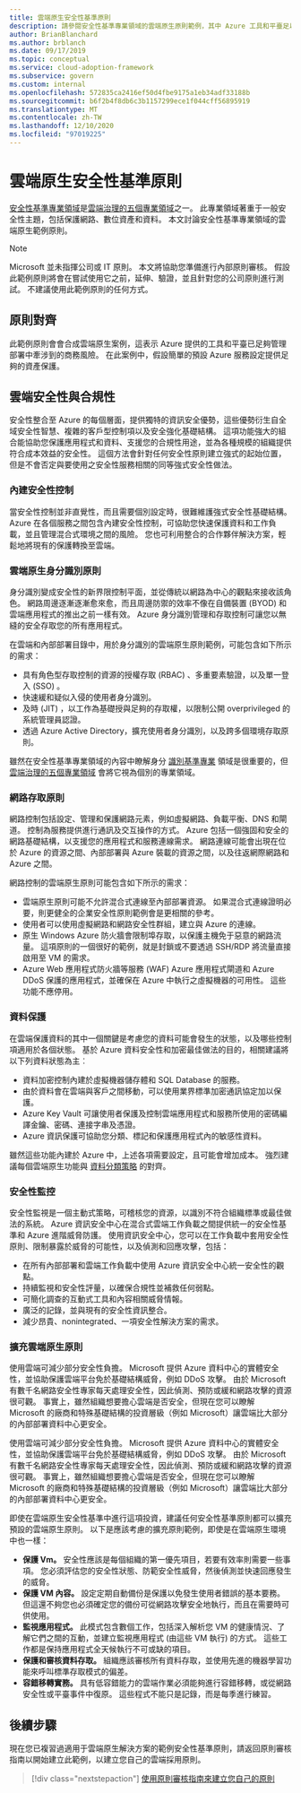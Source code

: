 ```yaml
---
title: 雲端原生安全性基準原則
description: 請參閱安全性基準專業領域的雲端原生原則範例，其中 Azure 工具和平臺足以管理商務風險。
author: BrianBlanchard
ms.author: brblanch
ms.date: 09/17/2019
ms.topic: conceptual
ms.service: cloud-adoption-framework
ms.subservice: govern
ms.custom: internal
ms.openlocfilehash: 572835ca2416ef50d4fbe9175a1eb34adf33188b
ms.sourcegitcommit: b6f2b4f8db6c3b1157299ece1f044cff56895919
ms.translationtype: MT
ms.contentlocale: zh-TW
ms.lasthandoff: 12/10/2020
ms.locfileid: "97019225"
---
```

# <a name="cloud-native-security-baseline-policy"></a>雲端原生安全性基準原則

[安全性基準專業領域](./index.md)是[雲端治理的五個專業領域](../governance-disciplines.md)之一。 此專業領域著重于一般安全性主題，包括保護網路、數位資產和資料。 本文討論安全性基準專業領域的雲端原生範例原則。

> [!NOTE]
> Microsoft 並未指揮公司或 IT 原則。 本文將協助您準備進行內部原則審核。 假設此範例原則將會在嘗試使用它之前，延伸、驗證，並且針對您的公司原則進行測試。 不建議使用此範例原則的任何方式。

## <a name="policy-alignment"></a>原則對齊

此範例原則會會合成雲端原生案例，這表示 Azure 提供的工具和平臺已足夠管理部署中牽涉到的商務風險。 在此案例中，假設簡單的預設 Azure 服務設定提供足夠的資產保護。

## <a name="cloud-security-and-compliance"></a>雲端安全性與合規性

安全性整合至 Azure 的每個層面，提供獨特的資訊安全優勢，這些優勢衍生自全域安全性智慧、複雜的客戶型控制項以及安全強化基礎結構。 這項功能強大的組合能協助您保護應用程式和資料、支援您的合規性用途，並為各種規模的組織提供符合成本效益的安全性。 這個方法會針對任何安全性原則建立強式的起始位置，但是不會否定與要使用之安全性服務相關的同等強式安全性做法。

### <a name="built-in-security-controls"></a>內建安全性控制

當安全性控制並非直覺性，而且需要個別設定時，很難維護強式安全性基礎結構。 Azure 在各個服務之間包含內建安全性控制，可協助您快速保護資料和工作負載，並且管理混合式環境之間的風險。 您也可利用整合的合作夥伴解決方案，輕鬆地將現有的保護轉換至雲端。

### <a name="cloud-native-identity-policies"></a>雲端原生身分識別原則

身分識別變成安全性的新界限控制平面，並從傳統以網路為中心的觀點來接收該角色。 網路周邊逐漸逐漸愈來愈，而且周邊防禦的效率不像在自備裝置 (BYOD) 和雲端應用程式的推出之前一樣有效。 Azure 身分識別管理和存取控制可讓您以無縫的安全存取您的所有應用程式。

在雲端和內部部署目錄中，用於身分識別的雲端原生原則範例，可能包含如下所示的需求：

- 具有角色型存取控制的資源的授權存取 (RBAC) 、多重要素驗證，以及單一登入 (SSO) 。
- 快速緩和疑似入侵的使用者身分識別。
- 及時 (JIT) ，以工作為基礎授與足夠的存取權，以限制公開 overprivileged 的系統管理員認證。
- 透過 Azure Active Directory，擴充使用者身分識別，以及跨多個環境存取原則。

雖然在安全性基準專業領域的內容中瞭解身分 [識別基準專業](../identity-baseline/index.md) 領域是很重要的，但 [雲端治理的五個專業領域](../index.md) 會將它視為個別的專業領域。

### <a name="network-access-policies"></a>網路存取原則

網路控制包括設定、管理和保護網路元素，例如虛擬網路、負載平衡、DNS 和閘道。 控制為服務提供進行通訊及交互操作的方式。 Azure 包括一個強固和安全的網路基礎結構，以支援您的應用程式和服務連線需求。 網路連線可能會出現在位於 Azure 的資源之間、內部部署與 Azure 裝載的資源之間，以及往返網際網路和 Azure 之間。

網路控制的雲端原生原則可能包含如下所示的需求：

- 雲端原生原則可能不允許混合式連線至內部部署資源。 如果混合式連線證明必要，則更健全的企業安全性原則範例會是更相關的參考。
- 使用者可以使用虛擬網路和網路安全性群組，建立與 Azure 的連線。
- 原生 Windows Azure 防火牆會限制埠存取，以保護主機免于惡意的網路流量。 這項原則的一個很好的範例，就是封鎖或不要透過 SSH/RDP 將流量直接啟用至 VM 的需求。
- Azure Web 應用程式防火牆等服務 (WAF) Azure 應用程式閘道和 Azure DDoS 保護的應用程式，並確保在 Azure 中執行之虛擬機器的可用性。 這些功能不應停用。

### <a name="data-protection"></a>資料保護

在雲端保護資料的其中一個關鍵是考慮您的資料可能會發生的狀態，以及哪些控制項適用於各個狀態。 基於 Azure 資料安全性和加密最佳做法的目的，相關建議將以下列資料狀態為主︰

- 資料加密控制內建於虛擬機器儲存體和 SQL Database 的服務。
- 由於資料會在雲端與客戶之間移動，可以使用業界標準加密通訊協定加以保護。
- Azure Key Vault 可讓使用者保護及控制雲端應用程式和服務所使用的密碼編譯金鑰、密碼、連接字串及憑證。
- Azure 資訊保護可協助您分類、標記和保護應用程式內的敏感性資料。

雖然這些功能內建於 Azure 中，上述各項需要設定，且可能會增加成本。 強烈建議每個雲端原生功能與 [資料分類策略](../policy-compliance/data-classification.md) 的對齊。

### <a name="security-monitoring"></a>安全性監控

安全性監視是一個主動式策略，可稽核您的資源，以識別不符合組織標準或最佳做法的系統。 Azure 資訊安全中心在混合式雲端工作負載之間提供統一的安全性基準和 Azure 進階威脅防護。 使用資訊安全中心，您可以在工作負載中套用安全性原則、限制暴露於威脅的可能性，以及偵測和回應攻擊，包括：

- 在所有內部部署和雲端工作負載中使用 Azure 資訊安全中心統一安全性的觀點。
- 持續監視和安全性評量，以確保合規性並補救任何弱點。
- 可簡化調查的互動式工具和內容相關威脅情報。
- 廣泛的記錄，並與現有的安全性資訊整合。
- 減少昂貴、nonintegrated、一項安全性解決方案的需求。

### <a name="extend-cloud-native-policies"></a>擴充雲端原生原則

使用雲端可減少部分安全性負擔。 Microsoft 提供 Azure 資料中心的實體安全性，並協助保護雲端平台免於基礎結構威脅，例如 DDoS 攻擊。 由於 Microsoft 有數千名網路安全性專家每天處理安全性，因此偵測、預防或緩和網路攻擊的資源很可觀。 事實上，雖然組織想要擔心雲端是否安全，但現在您可以瞭解 Microsoft 的廠商和特殊基礎結構的投資層級（例如 Microsoft）讓雲端比大部分的內部部署資料中心更安全。

使用雲端可減少部分安全性負擔。 Microsoft 提供 Azure 資料中心的實體安全性，並協助保護雲端平台免於基礎結構威脅，例如 DDoS 攻擊。 由於 Microsoft 有數千名網路安全性專家每天處理安全性，因此偵測、預防或緩和網路攻擊的資源很可觀。 事實上，雖然組織想要擔心雲端是否安全，但現在您可以瞭解 Microsoft 的廠商和特殊基礎結構的投資層級（例如 Microsoft）讓雲端比大部分的內部部署資料中心更安全。

即使在雲端原生安全性基準中進行這項投資，建議任何安全性基準原則都可以擴充預設的雲端原生原則。 以下是應該考慮的擴充原則範例，即使是在雲端原生環境中也一樣：

- **保護 Vm。** 安全性應該是每個組織的第一優先項目，若要有效率則需要一些事項。 您必須評估您的安全性狀態、防範安全性威脅，然後偵測並快速回應發生的威脅。
- **保護 VM 內容。** 設定定期自動備份是保護以免發生使用者錯誤的基本要務。 但這還不夠您也必須確定您的備份可從網路攻擊安全地執行，而且在需要時可供使用。
- **監視應用程式。** 此模式包含數個工作，包括深入解析您 VM 的健康情況、了解它們之間的互動，並建立監視應用程式 (由這些 VM 執行) 的方式。 這些工作都是保持應用程式全天候執行不可或缺的項目。
- **保護和審核資料存取。** 組織應該審核所有資料存取，並使用先進的機器學習功能來呼叫標準存取模式的偏差。
- **容錯移轉實務。** 具有低容錯能力的雲端作業必須能夠進行容錯移轉，或從網路安全性或平臺事件中復原。 這些程式不能只是記錄，而是每季進行練習。

## <a name="next-steps"></a>後續步驟

現在您已複習過適用于雲端原生解決方案的範例安全性基準原則，請返回原則審核指南以開始建立此範例，以建立您自己的雲端採用原則。

> [!div class="nextstepaction"]
> [使用原則審核指南來建立您自己的原則](../policy-compliance/cloud-policy-review.md)
